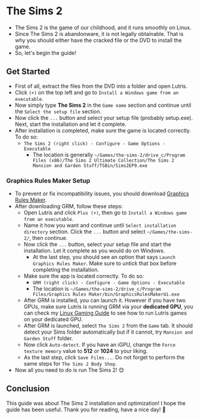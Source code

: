 # The Sims 2
- The Sims 2 is the game of our childhood, and it runs smoothly on Linux.
- Since The Sims 2 is abandonware, it is not legally obtainable. That is why you should either have the cracked file or the DVD to install the game.
- So, let's begin the guide!
## Get Started
- First of all, extract the files from the DVD into a folder and open Lutris.
- Click `(+)` on the top left and go to `Install a Windows game from an executable`.
- Now simply type **The Sims 2** in the `Game name` section and continue until the `Select the setup file` section.
- Now click the `...` button and select your setup file (probably setup.exe). Next, start the installation and let it complete.
- After installation is completed, make sure the game is located correctly. To do so:
  - `The Sims 2 (right click) - Configure - Game Options - Executable`
    - The location is generally `~/Games/the-sims-2/drive_c/Program Files (x86)/The Sims 2 Ultimate Collection/The Sims 2 Mansion and Garden Stuff/TSBin/Sims2EP9.exe` 
### Graphics Rules Maker Setup
- To prevent or fix incompatibility issues, you should download [Graphics Rules Maker](https://www.simsnetwork.com/tools/graphics-rules-maker).
- After downloading GRM, follow these steps:
  - Open Lutris and click `Plus (+)`, then go to `Install a Windows game from an executable`.
  - Name it how you want and continue until `Select installation directory` section. Click the `...` button and select `~/Games/the-sims-2/`, then continue.
  - Now click the `...` button, select your setup file and start the installation. Let it complete as you would do on Windows.
    - At the last step, you should see an option that says `Launch Graphics Rules Maker`. Make sure to untick that box before completing the installation.
  - Make sure the app is located correctly. To do so:
    - `GRM (right click) - Configure - Game Options - Executable`
    - The location is `~/Games/the-sims-2/drive_c/Program Files/Graphics Rules Maker/bin/GraphicsRulesMakerUi.exe`
  - After GRM is installed, you can launch it. However if you have two GPUs, make sure Lutris is running GRM via your **dedicated GPU**, you can check my [Linux Gaming Guide](https://github.com/cutiepenguins/Linux-Gaming-Guide/blob/main/Linux-Gaming-Guide.md#hybrid-graphics) to see how to run Lutris games on your dedicated GPU.
  - After GRM is launched, select `The Sims 2` from the `Game` tab. It should detect your Sims folder automatically but if it cannot, try `Mansion and Garden Stuff` folder.
  - Now click `Auto-detect`. If you have an iGPU, change the `Force texture memory` value to **512** or **1024** to your liking.
  - As the last step, click `Save Files...`. Do not forget to perform the same steps for `The Sims 2 Body Shop`.
- Now all you need to do is run The Sims 2! 😊
## Conclusion
This guide was about The Sims 2 installation and optimization! I hope the guide has been useful. Thank you for reading, have a nice day! 🐧
